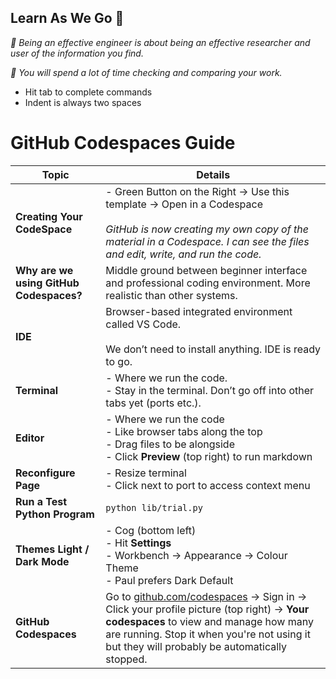 ## Learn As We Go 👣 

_👣  Being an effective engineer is about being an effective researcher and user of the information you find._

_👣 You will spend a lot of time checking and comparing your work._

- Hit tab to complete commands
- Indent is always two spaces


# GitHub Codespaces Guide

| **Topic** | **Details** |
|-----------|-------------|
| **Creating Your CodeSpace** | - Green Button on the Right → Use this template → Open in a Codespace <br><br> _GitHub is now creating my own copy of the material in a Codespace. I can see the files and edit, write, and run the code._ |
| **Why are we using GitHub Codespaces?** | Middle ground between beginner interface and professional coding environment. More realistic than other systems. |
| **IDE** | Browser-based integrated environment called VS Code. <br><br> We don’t need to install anything. IDE is ready to go. |
| **Terminal** | - Where we run the code. <br>- Stay in the terminal. Don’t go off into other tabs yet (ports etc.). |
| **Editor** | - Where we run the code <br>- Like browser tabs along the top <br>- Drag files to be alongside <br>- Click **Preview** (top right) to run markdown |
| **Reconfigure Page** | - Resize terminal <br>- Click next to port to access context menu |
| **Run a Test Python Program** | `python lib/trial.py` |
| **Themes Light / Dark Mode** | - Cog (bottom left) <br>- Hit **Settings** <br>- Workbench → Appearance → Colour Theme <br>- Paul prefers Dark Default |
| **GitHub Codespaces**| Go to [github.com/codespaces](https://github.com/codespaces) → Sign in → Click your profile picture (top right) → **Your codespaces** to view and manage how many are running. Stop it when you're not using it but they will probably be automatically stopped. |





